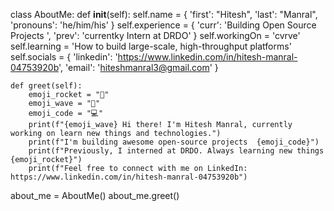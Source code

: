 class AboutMe:
    def __init__(self):
        self.name = {
            'first': "Hitesh",
            'last': "Manral",
            'pronouns': 'he/him/his'
        }
        self.experience = {
            'curr': 'Building Open Source Projects ',
            'prev': 'currentky Intern at DRDO'
        }
        self.workingOn = 'cvrve'
        self.learning = 'How to build large-scale, high-throughput platforms'
        self.socials = {
            'linkedin': 'https://www.linkedin.com/in/hitesh-manral-04753920b',
            'email': 'hiteshmanral3@gmail.com'
        }

    def greet(self):
        emoji_rocket = "🚀"
        emoji_wave = "👋"
        emoji_code = "💻"
        print(f"{emoji_wave} Hi there! I'm Hitesh Manral, currently working on learn new things and technologies.")
        print(f"I'm building awesome open-source projects  {emoji_code}")
        print(f"Previously, I interned at DRDO. Always learning new things  {emoji_rocket}")
        print(f"Feel free to connect with me on LinkedIn: https://www.linkedin.com/in/hitesh-manral-04753920b")

about_me = AboutMe()
about_me.greet()
